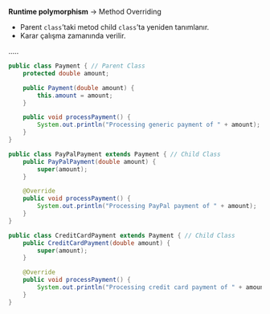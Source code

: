 **Runtime polymorphism** → Method Overriding
- Parent `class`’taki metod child `class`’ta yeniden tanımlanır.
- Karar çalışma zamanında verilir.

.....

```java
public class Payment { // Parent Class
    protected double amount;

    public Payment(double amount) {
        this.amount = amount;
    }

    public void processPayment() {
        System.out.println("Processing generic payment of " + amount);
    }
}

public class PayPalPayment extends Payment { // Child Class
    public PayPalPayment(double amount) {
        super(amount);
    }

    @Override
    public void processPayment() {
        System.out.println("Processing PayPal payment of " + amount);
    }
}

public class CreditCardPayment extends Payment { // Child Class
    public CreditCardPayment(double amount) {
        super(amount);
    }

    @Override
    public void processPayment() {
        System.out.println("Processing credit card payment of " + amount);
    }
}
```

